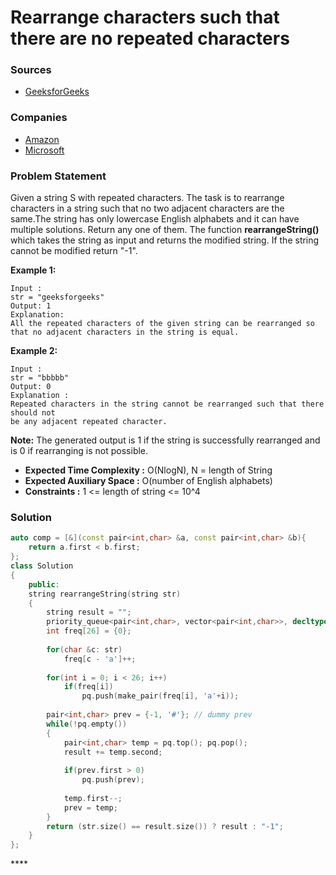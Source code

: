 # Rearrange characters such that there are no repeated characters

### Sources

* [GeeksforGeeks](https://practice.geeksforgeeks.org/problems/rearrange-characters4649/1#)

### Companies

* [Amazon](../../company-based-lists/amazon.md)
* [Microsoft](../../company-based-lists/microsoft.md)

### Problem Statement

Given a string S with repeated characters. The task is to rearrange characters in a string such that no two adjacent characters are the same.The string has only lowercase English alphabets and it can have multiple solutions. Return any one of them. The function **rearrangeString\(\)** which takes the string as input and returns the modified string. If the string cannot be modified return "-1".

**Example 1:**

```text
Input : 
str = "geeksforgeeks"
Output: 1
Explanation:
All the repeated characters of the given string can be rearranged so 
that no adjacent characters in the string is equal. 
```

**Example 2:**

```text
Input : 
str = "bbbbb"
Output: 0
Explanation : 
Repeated characters in the string cannot be rearranged such that there should not 
be any adjacent repeated character.
```

**Note:** The generated output is 1 if the string is successfully rearranged and is 0 if rearranging is not possible.

* **Expected Time Complexity :** O\(NlogN\), N = length of String
* **Expected Auxiliary Space :** O\(number of English alphabets\)
* **Constraints :** 1 &lt;= length of string &lt;= 10^4

### Solution

```cpp
auto comp = [&](const pair<int,char> &a, const pair<int,char> &b){
    return a.first < b.first;
};
class Solution
{
    public:
    string rearrangeString(string str)
    {
        string result = "";
        priority_queue<pair<int,char>, vector<pair<int,char>>, decltype(comp)> pq(comp);                      
        int freq[26] = {0};
        
        for(char &c: str)
            freq[c - 'a']++;
        
        for(int i = 0; i < 26; i++)
            if(freq[i])
                pq.push(make_pair(freq[i], 'a'+i));
        
        pair<int,char> prev = {-1, '#'}; // dummy prev
        while(!pq.empty())
        {
            pair<int,char> temp = pq.top(); pq.pop();
            result += temp.second;
            
            if(prev.first > 0)
                pq.push(prev);
            
            temp.first--;
            prev = temp;
        }
        return (str.size() == result.size()) ? result : "-1";
    }
};
```

\*\*\*\*

